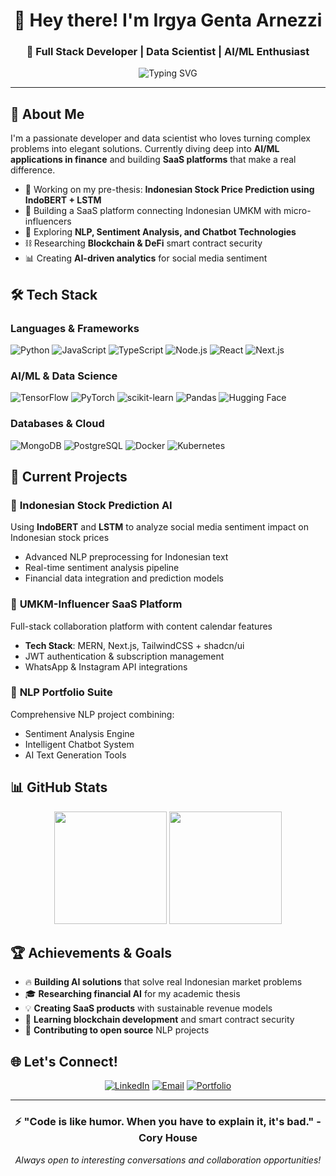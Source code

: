 <div align="center">

# 👋 Hey there! I'm Irgya Genta Arnezzi

### 🚀 Full Stack Developer | Data Scientist | AI/ML Enthusiast

<img src="https://readme-typing-svg.demolab.com?font=Fira+Code&pause=1000&color=00D9FF&center=true&vCenter=true&width=435&lines=Building+AI-Powered+Solutions;NLP+%26+Financial+AI+Specialist;MERN+Stack+Developer;Always+Learning+Something+New!" alt="Typing SVG" />

</div>

---

## 🚀 About Me

I'm a passionate developer and data scientist who loves turning complex problems into elegant solutions. Currently diving deep into **AI/ML applications in finance** and building **SaaS platforms** that make a real difference.

- 🔬 Working on my pre-thesis: **Indonesian Stock Price Prediction using IndoBERT + LSTM**
- 🎯 Building a SaaS platform connecting Indonesian UMKM with micro-influencers
- 🧠 Exploring **NLP, Sentiment Analysis, and Chatbot Technologies**
- ⛓️ Researching **Blockchain & DeFi** smart contract security
- 📊 Creating **AI-driven analytics** for social media sentiment

## 🛠️ Tech Stack

### **Languages & Frameworks**
![Python](https://img.shields.io/badge/Python-3776AB?style=for-the-badge&logo=python&logoColor=white)
![JavaScript](https://img.shields.io/badge/JavaScript-F7DF1E?style=for-the-badge&logo=javascript&logoColor=black)
![TypeScript](https://img.shields.io/badge/TypeScript-007ACC?style=for-the-badge&logo=typescript&logoColor=white)
![Node.js](https://img.shields.io/badge/Node.js-43853D?style=for-the-badge&logo=node.js&logoColor=white)
![React](https://img.shields.io/badge/React-20232A?style=for-the-badge&logo=react&logoColor=61DAFB)
![Next.js](https://img.shields.io/badge/Next.js-000000?style=for-the-badge&logo=nextdotjs&logoColor=white)

### **AI/ML & Data Science**
![TensorFlow](https://img.shields.io/badge/TensorFlow-FF6F00?style=for-the-badge&logo=tensorflow&logoColor=white)
![PyTorch](https://img.shields.io/badge/PyTorch-EE4C2C?style=for-the-badge&logo=pytorch&logoColor=white)
![scikit-learn](https://img.shields.io/badge/scikit--learn-F7931E?style=for-the-badge&logo=scikit-learn&logoColor=white)
![Pandas](https://img.shields.io/badge/Pandas-150458?style=for-the-badge&logo=pandas&logoColor=white)
![Hugging Face](https://img.shields.io/badge/🤗%20Hugging%20Face-FFD21E?style=for-the-badge)

### **Databases & Cloud**
![MongoDB](https://img.shields.io/badge/MongoDB-4EA94B?style=for-the-badge&logo=mongodb&logoColor=white)
![PostgreSQL](https://img.shields.io/badge/PostgreSQL-316192?style=for-the-badge&logo=postgresql&logoColor=white)
![Docker](https://img.shields.io/badge/Docker-2496ED?style=for-the-badge&logo=docker&logoColor=white)
![Kubernetes](https://img.shields.io/badge/Kubernetes-326CE5?style=for-the-badge&logo=kubernetes&logoColor=white)

## 🎯 Current Projects

### 🧠 **Indonesian Stock Prediction AI**
Using **IndoBERT** and **LSTM** to analyze social media sentiment impact on Indonesian stock prices
- Advanced NLP preprocessing for Indonesian text
- Real-time sentiment analysis pipeline
- Financial data integration and prediction models

### 🚀 **UMKM-Influencer SaaS Platform**
Full-stack collaboration platform with content calendar features
- **Tech Stack**: MERN, Next.js, TailwindCSS + shadcn/ui
- JWT authentication & subscription management
- WhatsApp & Instagram API integrations

### 🤖 **NLP Portfolio Suite**
Comprehensive NLP project combining:
- Sentiment Analysis Engine
- Intelligent Chatbot System
- AI Text Generation Tools

## 📊 GitHub Stats

<div align="center">

<img height="180em" src="https://github-readme-stats.vercel.app/api?username=arnezzi&show_icons=true&theme=tokyonight&include_all_commits=true&count_private=true"/>
<img height="180em" src="https://github-readme-stats.vercel.app/api/top-langs/?username=arnezzi&layout=compact&langs_count=8&theme=tokyonight"/>

</div>

## 🏆 Achievements & Goals

- 🔥 **Building AI solutions** that solve real Indonesian market problems
- 🎓 **Researching financial AI** for my academic thesis
- 💡 **Creating SaaS products** with sustainable revenue models
- 🌱 **Learning blockchain development** and smart contract security
- 🤝 **Contributing to open source** NLP projects

## 🌐 Let's Connect!

<div align="center">

[![LinkedIn](https://img.shields.io/badge/LinkedIn-0077B5?style=for-the-badge&logo=linkedin&logoColor=white)](https://linkedin.com/in/irgya-genta-arnezzi)
[![Email](https://img.shields.io/badge/Email-D14836?style=for-the-badge&logo=gmail&logoColor=white)](mailto:irgyagentaarnezzi@gmail.com)
[![Portfolio](https://img.shields.io/badge/Portfolio-FF5722?style=for-the-badge&logo=todoist&logoColor=white)](https://arnezzi.dev)

</div>

---

<div align="center">

### ⚡ "Code is like humor. When you have to explain it, it's bad." - Cory House

*Always open to interesting conversations and collaboration opportunities!*

</div>
